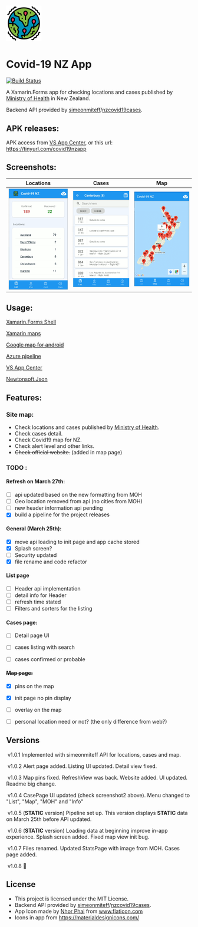 # <img src="./assets/epidemic_512.png" alt="Icon" width="96" /> 

# Covid-19 NZ App

[![Build Status](https://dev.azure.com/shawyunz/Covid19NZApp/_apis/build/status/Covid19nz%20APK?branchName=master)](https://dev.azure.com/shawyunz/Covid19NZApp/_build/latest?definitionId=2&branchName=master)

A Xamarin.Forms app for checking locations and cases published by [Ministry of Health](https://www.health.govt.nz/our-work/diseases-and-conditions/covid-19-novel-coronavirus/covid-19-current-cases) in New Zealand.

Backend API provided by [simeonmiteff](https://github.com/simeonmiteff)/[nzcovid19cases](https://github.com/simeonmiteff/nzcovid19cases).



## APK releases:

APK access from [VS App Center](https://tinyurl.com/covid19nzapp), or this url: https://tinyurl.com/covid19nzapp



## Screenshots:

|                     Locations                     |                       Cases                       |                        Map                        |
| :-----------------------------------------------: | :-----------------------------------------------: | :-----------------------------------------------: |
| <img src=".\assets\screenshot1.png" width="200" > | <img src=".\assets\screenshot2.png" width="200" > | <img src=".\assets\screenshot3.png" width="200" > |




## Usage:

[Xamarin.Forms Shell](https://docs.microsoft.com/en-us/xamarin/xamarin-forms/app-fundamentals/shell/)

[Xamarin maps](https://docs.microsoft.com/en-us/xamarin/xamarin-forms/user-interface/map/)

~~[Google map for android](https://developers.google.com/maps/documentation/android-sdk/intro)~~

[Azure pipeline](https://dev.azure.com/)

[VS App Center](https://appcenter.ms/)

[Newtonsoft.Json](https://github.com/JamesNK/Newtonsoft.Json)



## Features:

### Site map:

* Check locations and cases published by [Ministry of Health](https://www.health.govt.nz/our-work/diseases-and-conditions/covid-19-novel-coronavirus/covid-19-current-cases).
* Check cases detail.
* Check Covid19 map for NZ.
* Check alert level and other links.
* ~~Check official website.~~ (added in map page)

### TODO :

#### Refresh on March 27th:

- [ ] api updated based on the new formatting from MOH
- [ ] Geo location removed from api (no cities from MOH)
- [ ] new header information api pending
- [x] build a pipeline for the project releases

#### General (March 25th):

- [x] move api loading to init page and app cache stored
- [x] Splash screen?
- [ ] Security updated
- [x] file rename and code refactor

#### List page

- [ ] Header api implementation
- [ ] detail info for Header
- [ ] refresh time stated
- [ ] Filters and sorters for the listing

#### Cases page:

- [ ] Detail page UI
- [ ] cases listing with search
- [ ] cases confirmed or probable


####  ~~Map page:~~

- [x] pins on the map
- [x] init page no pin display
- [ ] overlay on the map
- [ ] personal location need or not? (the only difference from web?) 




## Versions

​	v1.0.1	Implemented with simeonmiteff API for locations, cases and map.

​	v1.0.2	Alert page added. Listing UI updated. Detail view fixed.

​	v1.0.3	Map pins fixed. RefreshView was back. Website added. UI updated. Readme big change.

​	v1.0.4	CasePage UI updated (check screenshot2 above). Menu changed to "List", "Map", "MOH" and "Info"

​	v1.0.5	(**STATIC** version) Pipeline set up. This version displays **STATIC** data on March 25th before API updated.

​	v1.0.6	(**STATIC** version) Loading data at beginning improve in-app experience. Splash screen added. Fixed map view init bug.

​	v1.0.7	Files renamed. Updated StatsPage with image from MOH. Cases page added.

​	v1.0.8	:construction:



## License

* This project is licensed under the MIT License.
* Backend API provided by [simeonmiteff](https://github.com/simeonmiteff)/[nzcovid19cases](https://github.com/simeonmiteff/nzcovid19cases).
* App Icon made by [Nhor Phai](https://www.flaticon.com/authors/nhor-phai) from www.flaticon.com
* Icons in app from https://materialdesignicons.com/

